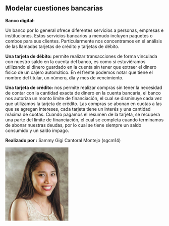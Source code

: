 Modelar cuestiones bancarias
---

**Banco digital:**

Un banco por lo general ofrece diferentes servicios a personas, empresas e instituciones. Estos
servicios bancarios a menudo incluyen paquetes o combos para sus clientes. Particularmente
nos concentramos en el análisis de las llamadas tarjetas de crédito y tarjetas de débito.

**Una tarjeta de débito:** permite realizar transacciones de forma vinculada con nuestro saldo en
la cuenta del banco, es como si estuviéramos utilizando el dinero guardado en la cuenta sin
tener que extraer el dinero físico de un cajero automático. En el frente podemos notar que
tiene el nombre del titular, un número, día y mes de vencimiento.

**Una tarjeta de crédito:** nos permite realizar compras sin tener la necesidad de contar con la
cantidad exacta de dinero en la cuenta bancaria, el banco nos autoriza un monto límite de
financiación, el cual se disminuye cada vez que utilizamos la tarjeta de crédito. Las compras se
abonan en cuotas a las que se agregan intereses, cada tarjeta tiene un interés y una cantidad
máxima de cuotas. Cuando pagamos el resumen de la tarjeta, se recupera una parte del límite
de financiación, el cual se completa cuando terminamos de abonar nuestras deudas, por lo cual
se tiene siempre un saldo consumido y un saldo impago.



**Realizado por :** Sammy Gigi Cantoral Montejo (sgcm14)

<img src ="https://raw.githubusercontent.com/sgcm14/sgcm14/main/sammy.jpg" width="200">

